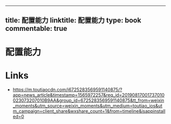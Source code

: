
---
title: 配置能力
linktitle: 配置能力
type: book
commentable: true
---

# 配置能力

# Links

- https://m.toutiaocdn.com/i6725283569591140875/?app=news_article&timestamp=1565972257&req_id=20190817001737010023073207010B9AA&group_id=6725283569591140875&tt_from=weixin_moments&utm_source=weixin_moments&utm_medium=toutiao_ios&utm_campaign=client_share&wxshare_count=1&from=timeline&isappinstalled=0

    